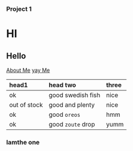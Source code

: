 <h3>Project 1</h3>


<h1>HI</h1>
<h2>Hello</h2>

<a href="./Journey/001/day1.html" title="About Me">About Me</a>
<a href="https://github.com/DiamondPurvis/100DaysOfCloud/blob/main/README.md" title="About Me">yay Me</a>

<table>
    <thead>
      <tr>
        <th style="text-align: left">head1</th>
        <th style="text-align: left">head two</th>
        <th style="text-align: left">three</th>
      </tr>
    </thead>
    <tbody>
      <tr>
        <td style="text-align: left">ok</td>
        <td style="text-align: left">good swedish fish</td>
        <td style="text-align: left">nice</td>
      </tr>
      <tr>
        <td style="text-align: left">out of stock</td>
        <td style="text-align: left">good and plenty</td>
        <td style="text-align: left">nice</td>
      </tr>
      <tr>
        <td style="text-align: left">ok</td>
        <td style="text-align: left">good <code class="language-plaintext highlighter-rouge">oreos</code></td>
        <td style="text-align: left">hmm</td>
      </tr>
      <tr>
        <td style="text-align: left">ok</td>
        <td style="text-align: left">good <code class="language-plaintext highlighter-rouge">zoute</code> drop</td>
        <td style="text-align: left">yumm</td>
      </tr>
    </tbody>
  </table>

<h3>Iamthe one</h3>
